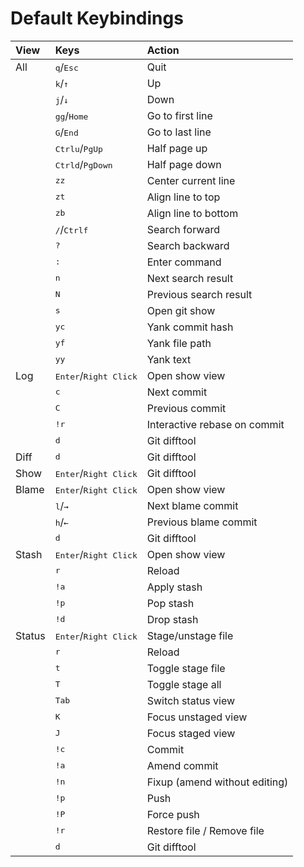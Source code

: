 # Default Keybindings

| View | Keys | Action |
|:---|:---|:---|
| All | <kbd>q</kbd>/<kbd>Esc</kbd> | Quit |
| | <kbd>k</kbd>/<kbd>↑</kbd> | Up |
| | <kbd>j</kbd>/<kbd>↓</kbd> | Down |
| | <kbd>g</kbd><kbd>g</kbd>/<kbd>Home</kbd> | Go to first line |
| | <kbd>G</kbd>/<kbd>End</kbd> | Go to last line |
| | <kbd>Ctrl</kbd><kbd>u</kbd>/<kbd>PgUp</kbd> | Half page up |
| | <kbd>Ctrl</kbd><kbd>d</kbd>/<kbd>PgDown</kbd> | Half page down |
| | <kbd>zz</kbd> | Center current line |
| | <kbd>zt</kbd> | Align line to top |
| | <kbd>zb</kbd> | Align line to bottom |
| | <kbd>/</kbd>/<kbd>Ctrl</kbd><kbd>f</kbd> | Search forward |
| | <kbd>?</kbd> | Search backward |
| | <kbd>:</kbd> | Enter command |
| | <kbd>n</kbd> | Next search result |
| | <kbd>N</kbd> | Previous search result |
| | <kbd>s</kbd> | Open git show |
| | <kbd>yc</kbd> | Yank commit hash |
| | <kbd>yf</kbd> | Yank file path |
| | <kbd>yy</kbd> | Yank text |
| Log | <kbd>Enter</kbd>/<kbd>Right Click</kbd> | Open show view |
| | <kbd>c</kbd> | Next commit |
| | <kbd>C</kbd> | Previous commit |
| | <kbd>!r</kbd> | Interactive rebase on commit |
| | <kbd>d</kbd> | Git difftool |
| Diff | <kbd>d</kbd> | Git difftool |
| Show | <kbd>Enter</kbd>/<kbd>Right Click</kbd> | Git difftool |
| Blame | <kbd>Enter</kbd>/<kbd>Right Click</kbd> | Open show view |
| | <kbd>l</kbd>/<kbd>→</kbd> | Next blame commit |
| | <kbd>h</kbd>/<kbd>←</kbd> | Previous blame commit |
| | <kbd>d</kbd> | Git difftool |
| Stash | <kbd>Enter</kbd>/<kbd>Right Click</kbd> | Open show view |
| | <kbd>r</kbd> | Reload |
| | <kbd>!a</kbd> | Apply stash |
| | <kbd>!p</kbd> | Pop stash |
| | <kbd>!d</kbd> | Drop stash |
| Status | <kbd>Enter</kbd>/<kbd>Right Click</kbd> | Stage/unstage file |
| | <kbd>r</kbd> | Reload |
| | <kbd>t</kbd> | Toggle stage file |
| | <kbd>T</kbd> | Toggle stage all |
| | <kbd>Tab</kbd> | Switch status view |
| | <kbd>K</kbd> | Focus unstaged view |
| | <kbd>J</kbd> | Focus staged view |
| | <kbd>!c</kbd> | Commit |
| | <kbd>!a</kbd> | Amend commit |
| | <kbd>!n</kbd> | Fixup (amend without editing) |
| | <kbd>!p</kbd> | Push |
| | <kbd>!P</kbd> | Force push |
| | <kbd>!r</kbd> | Restore file / Remove file |
| | <kbd>d</kbd> | Git difftool |

